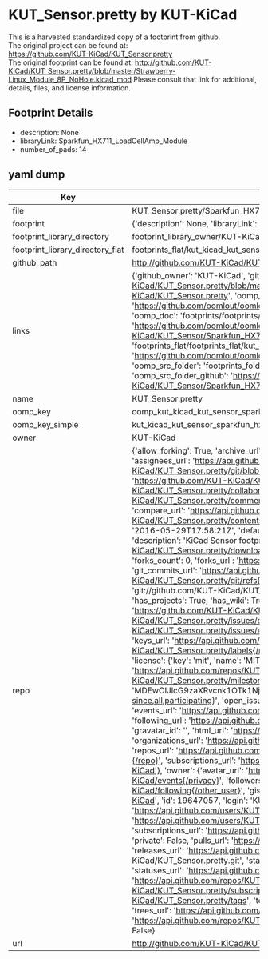 # KUT_Sensor.pretty by KUT-KiCad  
This is a harvested standardized copy of a footprint from github.  
The original project can be found at:  
https://github.com/KUT-KiCad/KUT_Sensor.pretty  
The original footprint can be found at:
http://github.com/KUT-KiCad/KUT_Sensor.pretty/blob/master/Strawberry-Linux_Module_8P_NoHole.kicad_mod
Please consult that link for additional, details, files, and license information.  
## Footprint Details
* description: None  
* libraryLink: Sparkfun_HX711_LoadCellAmp_Module  
* number_of_pads: 14  
## yaml dump  
| Key | Value |  
| --- | --- |  
| file | KUT_Sensor.pretty/Sparkfun_HX711_LoadCellAmp_Module.kicad_mod |  
| footprint | {'description': None, 'libraryLink': 'Sparkfun_HX711_LoadCellAmp_Module', 'number_of_pads': 14} |  
| footprint_library_directory | footprint_library_owner/KUT-KiCad_KUT_Sensor.pretty |  
| footprint_library_directory_flat | footprints_flat/kut_kicad_kut_sensor_sparkfun_hx711_loadcellamp_module/working |  
| github_path | http://github.com/KUT-KiCad/KUT_Sensor.pretty/blob/master/Sparkfun_HX711_LoadCellAmp_Module.kicad_mod |  
| links | {'github_owner': 'KUT-KiCad', 'github_repo_name': 'KUT_Sensor.pretty', 'github_src': 'http://github.com/KUT-KiCad/KUT_Sensor.pretty/blob/master/Strawberry-Linux_Module_8P_NoHole.kicad_mod', 'github_src_repo': 'https://github.com/KUT-KiCad/KUT_Sensor.pretty', 'oomp_bot': 'footprints/kut_kicad_kut_sensor_sparkfun_hx711_loadcellamp_module/working', 'oomp_bot_github': 'https://github.com/oomlout/oomlout_oomp_footprint_bot/tree/main/footprints/kut_kicad_kut_sensor_sparkfun_hx711_loadcellamp_module/working', 'oomp_doc': 'footprints/footprints/KUT-KiCad/KUT_Sensor/Sparkfun_HX711_LoadCellAmp_Module/working/', 'oomp_doc_github': 'https://github.com/oomlout/oomlout_oomp_footprint_doc/tree/main/footprints/footprints/KUT-KiCad/KUT_Sensor/Sparkfun_HX711_LoadCellAmp_Module/working', 'oomp_src_flat': 'footprints_flat/footprints_flat/kut_kicad_kut_sensor_sparkfun_hx711_loadcellamp_module/working', 'oomp_src_flat_github': 'https://github.com/oomlout/oomlout_oomp_footprint_src/tree/main/footprints_flat/kut_kicad_kut_sensor_sparkfun_hx711_loadcellamp_module/working', 'oomp_src_folder': 'footprints_folder/footprints_folder/KUT-KiCad/KUT_Sensor/Sparkfun_HX711_LoadCellAmp_Module/working', 'oomp_src_folder_github': 'https://github.com/oomlout/oomlout_oomp_footprint_src/tree/main/footprints_folder/KUT-KiCad/KUT_Sensor/Sparkfun_HX711_LoadCellAmp_Module/working'} |  
| name | KUT_Sensor.pretty |  
| oomp_key | oomp_kut_kicad_kut_sensor_sparkfun_hx711_loadcellamp_module |  
| oomp_key_simple | kut_kicad_kut_sensor_sparkfun_hx711_loadcellamp_module |  
| owner | KUT-KiCad |  
| repo | {'allow_forking': True, 'archive_url': 'https://api.github.com/repos/KUT-KiCad/KUT_Sensor.pretty/{archive_format}{/ref}', 'archived': False, 'assignees_url': 'https://api.github.com/repos/KUT-KiCad/KUT_Sensor.pretty/assignees{/user}', 'blobs_url': 'https://api.github.com/repos/KUT-KiCad/KUT_Sensor.pretty/git/blobs{/sha}', 'branches_url': 'https://api.github.com/repos/KUT-KiCad/KUT_Sensor.pretty/branches{/branch}', 'clone_url': 'https://github.com/KUT-KiCad/KUT_Sensor.pretty.git', 'collaborators_url': 'https://api.github.com/repos/KUT-KiCad/KUT_Sensor.pretty/collaborators{/collaborator}', 'comments_url': 'https://api.github.com/repos/KUT-KiCad/KUT_Sensor.pretty/comments{/number}', 'commits_url': 'https://api.github.com/repos/KUT-KiCad/KUT_Sensor.pretty/commits{/sha}', 'compare_url': 'https://api.github.com/repos/KUT-KiCad/KUT_Sensor.pretty/compare/{base}...{head}', 'contents_url': 'https://api.github.com/repos/KUT-KiCad/KUT_Sensor.pretty/contents/{+path}', 'contributors_url': 'https://api.github.com/repos/KUT-KiCad/KUT_Sensor.pretty/contributors', 'created_at': '2016-05-29T17:58:21Z', 'default_branch': 'master', 'deployments_url': 'https://api.github.com/repos/KUT-KiCad/KUT_Sensor.pretty/deployments', 'description': 'KiCad Sensor footprint library', 'disabled': False, 'downloads_url': 'https://api.github.com/repos/KUT-KiCad/KUT_Sensor.pretty/downloads', 'events_url': 'https://api.github.com/repos/KUT-KiCad/KUT_Sensor.pretty/events', 'fork': False, 'forks': 0, 'forks_count': 0, 'forks_url': 'https://api.github.com/repos/KUT-KiCad/KUT_Sensor.pretty/forks', 'full_name': 'KUT-KiCad/KUT_Sensor.pretty', 'git_commits_url': 'https://api.github.com/repos/KUT-KiCad/KUT_Sensor.pretty/git/commits{/sha}', 'git_refs_url': 'https://api.github.com/repos/KUT-KiCad/KUT_Sensor.pretty/git/refs{/sha}', 'git_tags_url': 'https://api.github.com/repos/KUT-KiCad/KUT_Sensor.pretty/git/tags{/sha}', 'git_url': 'git://github.com/KUT-KiCad/KUT_Sensor.pretty.git', 'has_discussions': False, 'has_downloads': True, 'has_issues': True, 'has_pages': False, 'has_projects': True, 'has_wiki': True, 'homepage': None, 'hooks_url': 'https://api.github.com/repos/KUT-KiCad/KUT_Sensor.pretty/hooks', 'html_url': 'https://github.com/KUT-KiCad/KUT_Sensor.pretty', 'id': 59956751, 'is_template': False, 'issue_comment_url': 'https://api.github.com/repos/KUT-KiCad/KUT_Sensor.pretty/issues/comments{/number}', 'issue_events_url': 'https://api.github.com/repos/KUT-KiCad/KUT_Sensor.pretty/issues/events{/number}', 'issues_url': 'https://api.github.com/repos/KUT-KiCad/KUT_Sensor.pretty/issues{/number}', 'keys_url': 'https://api.github.com/repos/KUT-KiCad/KUT_Sensor.pretty/keys{/key_id}', 'labels_url': 'https://api.github.com/repos/KUT-KiCad/KUT_Sensor.pretty/labels{/name}', 'language': None, 'languages_url': 'https://api.github.com/repos/KUT-KiCad/KUT_Sensor.pretty/languages', 'license': {'key': 'mit', 'name': 'MIT License', 'node_id': 'MDc6TGljZW5zZTEz', 'spdx_id': 'MIT', 'url': 'https://api.github.com/licenses/mit'}, 'merges_url': 'https://api.github.com/repos/KUT-KiCad/KUT_Sensor.pretty/merges', 'milestones_url': 'https://api.github.com/repos/KUT-KiCad/KUT_Sensor.pretty/milestones{/number}', 'mirror_url': None, 'name': 'KUT_Sensor.pretty', 'network_count': 0, 'node_id': 'MDEwOlJlcG9zaXRvcnk1OTk1Njc1MQ==', 'notifications_url': 'https://api.github.com/repos/KUT-KiCad/KUT_Sensor.pretty/notifications{?since,all,participating}', 'open_issues': 0, 'open_issues_count': 0, 'organization': {'avatar_url': 'https://avatars.githubusercontent.com/u/19647057?v=4', 'events_url': 'https://api.github.com/users/KUT-KiCad/events{/privacy}', 'followers_url': 'https://api.github.com/users/KUT-KiCad/followers', 'following_url': 'https://api.github.com/users/KUT-KiCad/following{/other_user}', 'gists_url': 'https://api.github.com/users/KUT-KiCad/gists{/gist_id}', 'gravatar_id': '', 'html_url': 'https://github.com/KUT-KiCad', 'id': 19647057, 'login': 'KUT-KiCad', 'node_id': 'MDEyOk9yZ2FuaXphdGlvbjE5NjQ3MDU3', 'organizations_url': 'https://api.github.com/users/KUT-KiCad/orgs', 'received_events_url': 'https://api.github.com/users/KUT-KiCad/received_events', 'repos_url': 'https://api.github.com/users/KUT-KiCad/repos', 'site_admin': False, 'starred_url': 'https://api.github.com/users/KUT-KiCad/starred{/owner}{/repo}', 'subscriptions_url': 'https://api.github.com/users/KUT-KiCad/subscriptions', 'type': 'Organization', 'url': 'https://api.github.com/users/KUT-KiCad'}, 'owner': {'avatar_url': 'https://avatars.githubusercontent.com/u/19647057?v=4', 'events_url': 'https://api.github.com/users/KUT-KiCad/events{/privacy}', 'followers_url': 'https://api.github.com/users/KUT-KiCad/followers', 'following_url': 'https://api.github.com/users/KUT-KiCad/following{/other_user}', 'gists_url': 'https://api.github.com/users/KUT-KiCad/gists{/gist_id}', 'gravatar_id': '', 'html_url': 'https://github.com/KUT-KiCad', 'id': 19647057, 'login': 'KUT-KiCad', 'node_id': 'MDEyOk9yZ2FuaXphdGlvbjE5NjQ3MDU3', 'organizations_url': 'https://api.github.com/users/KUT-KiCad/orgs', 'received_events_url': 'https://api.github.com/users/KUT-KiCad/received_events', 'repos_url': 'https://api.github.com/users/KUT-KiCad/repos', 'site_admin': False, 'starred_url': 'https://api.github.com/users/KUT-KiCad/starred{/owner}{/repo}', 'subscriptions_url': 'https://api.github.com/users/KUT-KiCad/subscriptions', 'type': 'Organization', 'url': 'https://api.github.com/users/KUT-KiCad'}, 'private': False, 'pulls_url': 'https://api.github.com/repos/KUT-KiCad/KUT_Sensor.pretty/pulls{/number}', 'pushed_at': '2018-02-08T15:24:34Z', 'releases_url': 'https://api.github.com/repos/KUT-KiCad/KUT_Sensor.pretty/releases{/id}', 'size': 8, 'ssh_url': 'git@github.com:KUT-KiCad/KUT_Sensor.pretty.git', 'stargazers_count': 3, 'stargazers_url': 'https://api.github.com/repos/KUT-KiCad/KUT_Sensor.pretty/stargazers', 'statuses_url': 'https://api.github.com/repos/KUT-KiCad/KUT_Sensor.pretty/statuses/{sha}', 'subscribers_count': 7, 'subscribers_url': 'https://api.github.com/repos/KUT-KiCad/KUT_Sensor.pretty/subscribers', 'subscription_url': 'https://api.github.com/repos/KUT-KiCad/KUT_Sensor.pretty/subscription', 'svn_url': 'https://github.com/KUT-KiCad/KUT_Sensor.pretty', 'tags_url': 'https://api.github.com/repos/KUT-KiCad/KUT_Sensor.pretty/tags', 'teams_url': 'https://api.github.com/repos/KUT-KiCad/KUT_Sensor.pretty/teams', 'temp_clone_token': None, 'topics': [], 'trees_url': 'https://api.github.com/repos/KUT-KiCad/KUT_Sensor.pretty/git/trees{/sha}', 'updated_at': '2018-02-09T06:54:09Z', 'url': 'https://api.github.com/repos/KUT-KiCad/KUT_Sensor.pretty', 'visibility': 'public', 'watchers': 3, 'watchers_count': 3, 'web_commit_signoff_required': False} |  
| url | http://github.com/KUT-KiCad/KUT_Sensor.pretty |  

